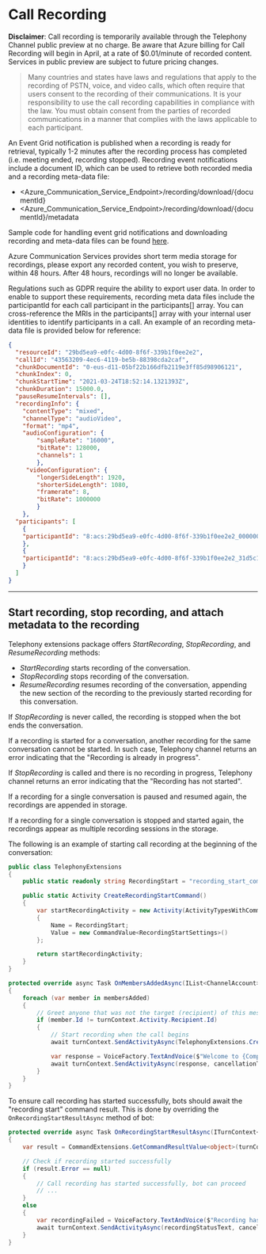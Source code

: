 # Call Recording

__Disclaimer__: Call recording is temporarily available through the Telephony Channel public preview at no charge. Be aware that Azure billing for Call Recording will begin in April, at a rate of $0.01/minute of recorded content. Services in public preview are subject to future pricing changes.

> Many countries and states have laws and regulations that apply to the recording of PSTN, voice, and video calls, which often require that users consent to the recording of their communications. It is your responsibility to use the call recording capabilities in compliance with the law. You must obtain consent from the parties of recorded communications in a manner that complies with the laws applicable to each participant.

An Event Grid notification is published when a recording is ready for retrieval, typically 1-2 minutes after the recording process has completed (i.e. meeting ended, recording stopped). Recording event notifications include a document ID, which can be used to retrieve both recorded media and a recording meta-data file:
- <Azure_Communication_Service_Endpoint>/recording/download/{documentId}
- <Azure_Communication_Service_Endpoint>/recording/download/{documentId}/metadata

Sample code for handling event grid notifications and downloading recording and meta-data files can be found [here](https://github.com/microsoft/botframework-telephony/tree/main/samples/csharp_dotnetcore/05a.telephony-recording-download-function).

Azure Communication Services provides short term media storage for recordings, please export any recorded content, you wish to preserve, within 48 hours. After 48 hours, recordings will no longer be available.

Regulations such as GDPR require the ability to export user data. In order to enable to support these requirements, recording meta data files include the participantId for each call participant in the participants[] array. You can cross-reference the MRIs in the participants[] array with your internal user identities to identify participants in a call. An example of an recording meta-data file is provided below for reference:

```json
{
  "resourceId": "29bd5ea9-e0fc-4d00-8f6f-339b1f0ee2e2",
  "callId": "43563209-4ec6-4119-be5b-88398cda2caf",
  "chunkDocumentId": "0-eus-d11-05bf22b166dfb2119e3ff85d98906121",
  "chunkIndex": 0,
  "chunkStartTime": "2021-03-24T18:52:14.1321393Z",
  "chunkDuration": 15000.0,
  "pauseResumeIntervals": [],
  "recordingInfo": {
    "contentType": "mixed",
    "channelType": "audioVideo",
    "format": "mp4",
    "audioConfiguration": {
        "sampleRate": "16000",
        "bitRate": 128000,
        "channels": 1
        },
     "videoConfiguration": {
        "longerSideLength": 1920,
        "shorterSideLength": 1080,
        "framerate": 8,
        "bitRate": 1000000
        }
    },
  "participants": [
    {
    "participantId": "8:acs:29bd5ea9-e0fc-4d00-8f6f-339b1f0ee2e2_00000008-6ad3-6540-99c6-593a0d00c367"
    },
    {
    "participantId": "8:acs:29bd5ea9-e0fc-4d00-8f6f-339b1f0ee2e2_31d5c120-90a9-409d-8f48-a3463c35f58e"
    }
  ]
}
```

---

## Start recording, stop recording, and attach metadata to the recording
Telephony extensions package offers _StartRecording_, _StopRecording_, and _ResumeRecording_ methods:

- _StartRecording_ starts recording of the conversation. 
- _StopRecording_ stops recording of the conversation.
- _ResumeRecording_ resumes recording of the conversation, appending the new section of the recording to the previously started recording for this conversation.

If _StopRecording_ is never called, the recording is stopped when the bot ends the conversation.

If a recording is started for a conversation, another recording for the same conversation cannot be started. In such case, Telephony channel returns an error indicating that the "Recording is already in progress".

If _StopRecording_ is called and there is no recording in progress, Telephony channel returns an error indicating that the "Recording has not started".

If a recording for a single conversation is paused and resumed again, the recordings are appended in storage.

If a recording for a single conversation is stopped and started again, the recordings appear as multiple recording sessions in the storage.

The following is an example of starting call recording at the beginning of the conversation:

```csharp
public class TelephonyExtensions
{
    public static readonly string RecordingStart = "recording_start_command";

    public static Activity CreateRecordingStartCommand()
    {
        var startRecordingActivity = new Activity(ActivityTypesWithCommand.Command)
        {
            Name = RecordingStart;
            Value = new CommandValue<RecordingStartSettings>()
        };

        return startRecordingActivity;
    }
}
```

```csharp
protected override async Task OnMembersAddedAsync(IList<ChannelAccount> membersAdded, ITurnContext<IConversationUpdateActivity> turnContext, CancellationToken cancellationToken)
{
    foreach (var member in membersAdded)
    {
        // Greet anyone that was not the target (recipient) of this message.
        if (member.Id != turnContext.Activity.Recipient.Id)
        {
            // Start recording when the call begins
            await turnContext.SendActivityAsync(TelephonyExtensions.CreateRecordingStartCommand(), cancellationToken);

            var response = VoiceFactory.TextAndVoice($"Welcome to {CompanyName}! This call may be recorded for quality assurance purposes.");
            await turnContext.SendActivityAsync(response, cancellationToken);
        }
    }
}
```

To ensure call recording has started successfully, bots should await the "recording start" command result. This is done by overriding the `OnRecordingStartResultAsync` method of bot:

```csharp
protected override async Task OnRecordingStartResultAsync(ITurnContext<ICommandResultActivity> turnContext, CancellationToken cancellationToken)
{
    var result = CommandExtensions.GetCommandResultValue<object>(turnContext.Activity);

    // Check if recording started successfully
    if (result.Error == null)
    {
        // Call recording has started successfully, bot can proceed
        // ...
    }
    else
    {
        var recordingFailed = VoiceFactory.TextAndVoice($"Recording has failed, but your call will continue.");
        await turnContext.SendActivityAsync(recordingStatusText, cancellationToken);
    }
}
```
